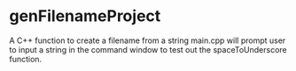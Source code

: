 # genFilenameProject
A C++ function to create a filename from a string
main.cpp will prompt user to input a string in the command window to test out the spaceToUnderscore function.
